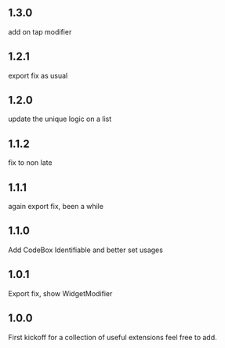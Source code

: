 ## 1.3.0
add on tap modifier

## 1.2.1
export fix as usual

## 1.2.0
update the unique logic on a list

## 1.1.2
fix to non late

## 1.1.1
again export fix, been a while

## 1.1.0
Add CodeBox Identifiable and better set usages

## 1.0.1
Export fix, show WidgetModifier

## 1.0.0

First kickoff for a collection of useful extensions feel free to add.
